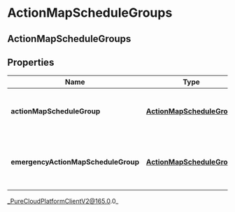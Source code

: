 # ActionMapScheduleGroups

## ActionMapScheduleGroups

## Properties

|Name | Type | Description | Notes|
|------------ | ------------- | ------------- | -------------|
| **actionMapScheduleGroup** | [**ActionMapScheduleGroup**](ActionMapScheduleGroup) | The actions map&#39;s associated schedule group. | |
| **emergencyActionMapScheduleGroup** | [**ActionMapScheduleGroup**](ActionMapScheduleGroup) | The action map&#39;s associated emergency schedule group. | [optional] |



_PureCloudPlatformClientV2@165.0.0_
